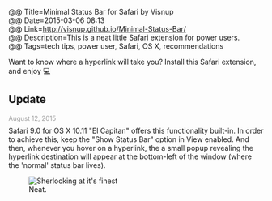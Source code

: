 @@ Title=Minimal Status Bar for Safari by Visnup  
@@ Date=2015-03-06 08:13  
@@ Link=http://visnup.github.io/Minimal-Status-Bar/  
@@ Description=This is a neat little Safari extension for power users.  
@@ Tags=tech tips, power user, Safari, OS X, recommendations  

Want to know where a hyperlink will take you? Install this Safari extension, and enjoy  💻

<div class="update">

## Update 
<p style="font-size:0.9em; color:#9e9e9e;margin:0.5em auto -0.5em auto">August 12, 2015</p>

Safari 9.0 for OS X 10.11 "El Capitan" offers this functionality built-in. In order to achieve this, keep the "Show Status Bar" option in View enabled. And then, whenever you hover on a hyperlink, the a small popup revealing the hyperlink destination will appear at the bottom-left of the window (where the 'normal' status bar lives).

<figure>
	<img class="jpb" src="http://d.pr/i/1ii3O+" alt="Sherlocking at it's finest">
	<figcaption>Neat.</figcaption>
</figure>

</div>